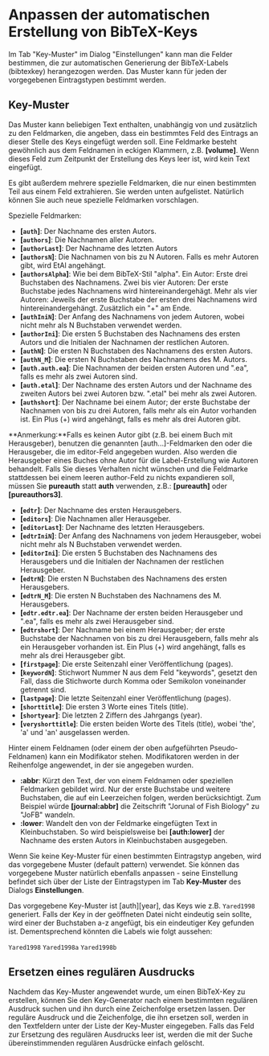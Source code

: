 Anpassen der automatischen Erstellung von BibTeX-Keys
=====================================================

Im Tab "Key-Muster" im Dialog "Einstellungen" kann man die Felder bestimmen, die zur automatischen Generierung der BibTeX-Labels (bibtexkey) herangezogen werden. Das Muster kann für jeden der vorgegebenen Eintragstypen bestimmt werden.

Key-Muster
----------

Das Muster kann beliebigen Text enthalten, unabhängig von und zusätzlich zu den Feldmarken, die angeben, dass ein bestimmtes Feld des Eintrags an dieser Stelle des Keys eingefügt werden soll. Eine Feldmarke besteht gewöhnlich aus dem Feldnamen in eckigen Klammern, z.B. **\[volume\]**. Wenn dieses Feld zum Zeitpunkt der Erstellung des Keys leer ist, wird kein Text eingefügt.

Es gibt außerdem mehrere spezielle Feldmarken, die nur einen bestimmten Teil aus einem Feld extrahieren. Sie werden unten aufgelistet. Natürlich können Sie auch neue spezielle Feldmarken vorschlagen.

Spezielle Feldmarken:

-   **\[`auth`\]**: Der Nachname des ersten Autors.
-   **\[`authors`\]**: Die Nachnamen aller Autoren.
-   **\[`authorLast`\]**: Der Nachname des letzten Autors
-   **\[`authorsN`\]**: Die Nachnamen von bis zu N Autoren. Falls es mehr Autoren gibt, wird EtAl angehängt.
-   **\[`authorsAlpha`\]**: Wie bei dem BibTeX-Stil "alpha". Ein Autor: Erste drei Buchstaben des Nachnamens. Zwei bis vier Autoren: Der erste Buchstabe jedes Nachnamens wird hintereinandergehägt. Mehr als vier Autoren: Jeweils der erste Buchstabe der ersten drei Nachnamens wird hintereinandergehängt. Zusätzlich ein "+" am Ende.
-   **\[`authIniN`\]**: Der Anfang des Nachnamens von jedem Autoren, wobei nicht mehr als N Buchstaben verwendet werden.
-   **\[`authorIni`\]**: Die ersten 5 Buchstaben des Nachnamens des ersten Autors und die Initialen der Nachnamen der restlichen Autoren.
-   **\[`authN`\]**: Die ersten N Buchstaben des Nachnamens des ersten Autors.
-   **\[`authN_M`\]**: Die ersten N Buchstaben des Nachnamens des M. Autors.
-   **\[`auth.auth.ea`\]**: Die Nachnamen der beiden ersten Autoren und ".ea", falls es mehr als zwei Autoren sind.
-   **\[`auth.etal`\]**: Der Nachname des ersten Autors und der Nachname des zweiten Autors bei zwei Autoren bzw. ".etal" bei mehr als zwei Autoren.
-   **\[`authshort`\]**: Der Nachname bei einem Autor; der erste Buchstabe der Nachnamen von bis zu drei Autoren, falls mehr als ein Autor vorhanden ist. Ein Plus (+) wird angehängt, falls es mehr als drei Autoren gibt.

**Anmerkung:**Falls es keinen Autor gibt (z.B. bei einem Buch mit Herausgeber), benutzen die genannten \[auth...\]-Feldmarken den oder die Herausgeber, die im editor-Feld angegeben wurden. Also werden die Herausgeber eines Buches ohne Autor für die Label-Erstellung wie Autoren behandelt. Falls Sie dieses Verhalten nicht wünschen und die Feldmarke stattdessen bei einem leeren author-Feld zu nichts expandieren soll, müssen Sie **pureauth** statt **auth** verwenden, z.B.: **\[pureauth\]** oder **\[pureauthors3\]**.

-   **\[`edtr`\]**: Der Nachname des ersten Herausgebers.
-   **\[`editors`\]**: Die Nachnamen aller Herausgeber.
-   **\[`editorLast`\]**: Der Nachname des letzten Herausgebers.
-   **\[`edtrIniN`\]**: Der Anfang des Nachnamens von jedem Herausgeber, wobei nicht mehr als N Buchstaben verwendet werden.
-   **\[`editorIni`\]**: Die ersten 5 Buchstaben des Nachnamens des Herausgebers und die Initialen der Nachnamen der restlichen Herausgeber.
-   **\[`edtrN`\]**: Die ersten N Buchstaben des Nachnamens des ersten Herausgebers.
-   **\[`edtrN_M`\]**: Die ersten N Buchstaben des Nachnamens des M. Herausgebers.
-   **\[`edtr.edtr.ea`\]**: Der Nachname der ersten beiden Herausgeber und ".ea", falls es mehr als zwei Herausgeber sind.
-   **\[`edtrshort`\]**: Der Nachname bei einem Herausgeber; der erste Buchstabe der Nachnamen von bis zu drei Herausgebern, falls mehr als ein Herausgeber vorhanden ist. Ein Plus (+) wird angehängt, falls es mehr als drei Herausgeber gibt.
-   **\[`firstpage`\]**: Die erste Seitenzahl einer Veröffentlichung (pages).
-   **\[`keywordN`\]**: Stichwort Nummer N aus dem Feld "keywords", gesetzt den Fall, dass die Stichworte durch Komma oder Semikolon voneinander getrennt sind.
-   **\[`lastpage`\]**: Die letzte Seitenzahl einer Veröffentlichung (pages).
-   **\[`shorttitle`\]**: Die ersten 3 Worte eines Titels (title).
-   **\[`shortyear`\]**: Die letzten 2 Ziffern des Jahrgangs (year).
-   **\[`veryshorttitle`\]**: Die ersten beiden Worte des Titels (title), wobei 'the', 'a' und 'an' ausgelassen werden.

Hinter einem Feldnamen (oder einem der oben aufgeführten Pseudo-Feldnamen) kann ein Modifikator stehen. Modifikatoren werden in der Reihenfolge angewendet, in der sie angegeben wurden.

-   **:abbr**: Kürzt den Text, der von einem Feldnamen oder speziellen Feldmarken gebildet wird. Nur der erste Buchstabe und weitere Buchstaben, die auf ein Leerzeichen folgen, werden berücksichtigt. Zum Beispiel würde **\[journal:abbr\]** die Zeitschrift "Jorunal of Fish Biology" zu "JoFB" wandeln.
-   **:lower**: Wandelt den von der Feldmarke eingefügten Text in Kleinbuchstaben. So wird beispielsweise bei **\[auth:lower\]** der Nachname des ersten Autors in Kleinbuchstaben ausgegeben.

Wenn Sie keine Key-Muster für einen bestimmten Eintragstyp angeben, wird das vorgegebene Muster (default pattern) verwendet. Sie können das vorgegebene Muster natürlich ebenfalls anpassen - seine Einstellung befindet sich über der Liste der Eintragstypen im Tab **Key-Muster** des Dialogs **Einstellungen**.

Das vorgegebene Key-Muster ist \[auth\]\[year\], das Keys wie z.B. `Yared1998` generiert. Falls der Key in der geöffneten Datei nicht eindeutig sein sollte, wird einer der Buchstaben a-z angefügt, bis ein eindeutiger Key gefunden ist. Dementsprechend könnten die Labels wie folgt aussehen:

`Yared1998`
`Yared1998a`
`Yared1998b`

Ersetzen eines regulären Ausdrucks
----------------------------------

Nachdem das Key-Muster angewendet wurde, um einen BibTeX-Key zu erstellen, können Sie den Key-Generator nach einem bestimmten regulären Ausdruck suchen und ihn durch eine Zeichenfolge ersetzen lassen. Der reguläre Ausdruck und die Zeichenfolge, die ihn ersetzen soll, werden in den Textfeldern unter der Liste der Key-Muster eingegeben. Falls das Feld zur Ersetzung des regulären Ausdrucks leer ist, werden die mit der Suche übereinstimmenden regulären Ausdrücke einfach gelöscht.
